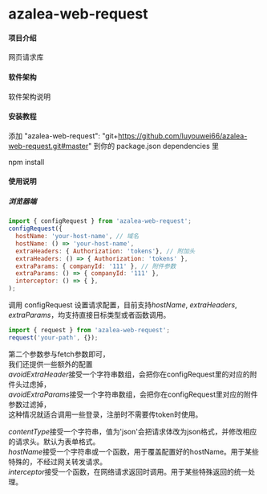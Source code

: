 # azalea-web-request

#### 项目介绍
网页请求库

#### 软件架构
软件架构说明


#### 安装教程

添加 "azalea-web-request": "git+https://github.com/luyouwei66/azalea-web-request.git#master" 到你的 package.json dependencies 里


npm install

#### 使用说明

##### 浏览器端
```JavaScript
import { configRequest } from 'azalea-web-request';
configRequest({
  hostName: 'your-host-name', // 域名
  hostName: () => 'your-host-name',
  extraHeaders: { Authorization: 'tokens'}, // 附加头
  extraHeaders: () => { Authorization: 'tokens' },
  extraParams: { companyId: '111' }, // 附件参数
  extraParams: () => { companyId: '111' },
  interceptor: () => { },
);
````
调用 configRequest 设置请求配置，目前支持*hostName*, *extraHeaders*, *extraParams*，均支持直接目标类型或者函数调用。
```Javascript
import { request } from 'azalea-web-request';
request('your-path', {});
```
第二个参数参与fetch参数即可，<br>
我们还提供一些额外的配置<br>
*avoidExtraHeader*接受一个字符串数组，会把你在configRequest里的对应的附件头过虑掉，<br>
*avoidExtraParams*接受一个字符串数组，会把你在configRequest里对应的附件参数过滤掉，<br>
这种情况就适合调用一些登录，注册时不需要传token时使用。

*contentType*接受一个字符串，值为'json'会把请求体改为json格式，并修改相应的请求头。默认为表单格式。<br>
*hostName*接受一个字符串或一个函数，用于覆盖配置好的hostName。用于某些特殊的，不经过网关转发请求。<br>
*interceptor*接受一个函数，在网络请求返回时调用。用于某些特殊返回的统一处理。<br>
